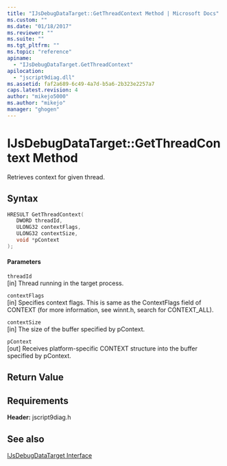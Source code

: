 ```yaml
---
title: "IJsDebugDataTarget::GetThreadContext Method | Microsoft Docs"
ms.custom: ""
ms.date: "01/18/2017"
ms.reviewer: ""
ms.suite: ""
ms.tgt_pltfrm: ""
ms.topic: "reference"
apiname: 
  - "IJsDebugDataTarget.GetThreadContext"
apilocation: 
  - "jscript9diag.dll"
ms.assetid: faf2a689-6c49-4a7d-b5a6-2b323e2257a7
caps.latest.revision: 4
author: "mikejo5000"
ms.author: "mikejo"
manager: "ghogen"
---
```

# IJsDebugDataTarget::GetThreadContext Method
Retrieves context for given thread.  
  
## Syntax  
  
```cpp
HRESULT GetThreadContext(  
   DWORD threadId,  
   ULONG32 contextFlags,  
   ULONG32 contextSize,  
   void *pContext  
);  
```  
  
#### Parameters  
 `threadId`  
 [in] Thread running in the target process.  
  
 `contextFlags`  
 [in] Specifies context flags. This is same as the ContextFlags field of CONTEXT (for more information, see winnt.h, search for CONTEXT_ALL).  
  
 `contextSize`  
 [in] The size of the buffer specified by pContext.  
  
 `pContext`  
 [out] Receives platform-specific CONTEXT structure into the buffer specified by pContext.  
  
## Return Value  
  
## Requirements  
 **Header:** jscript9diag.h  
  
## See also  
 [IJsDebugDataTarget Interface](../../winscript/reference/ijsdebugdatatarget-interface.md)